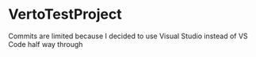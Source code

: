 # VertoTestProject

Commits are limited because I decided to use Visual Studio instead of VS Code half way through
